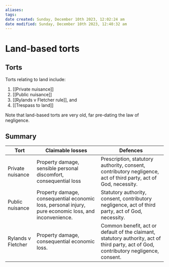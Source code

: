 ```yaml
---
aliases: 
tags: 
date created: Sunday, December 10th 2023, 12:02:24 am
date modified: Sunday, December 10th 2023, 12:40:32 am
---
```


# Land-based torts

## Torts

Torts relating to land include:

1. [[Private nuisance]]
2. [[Public nuisance]]
3. [[Rylands v Fletcher rule]], and
4. [[Trespass to land]]

Note that land-based torts are very old, far pre-dating the law of negligence.

## Summary

| Tort               | Claimable losses                                                                                      | Defences                                                                                                                               |
| ------------------ | ----------------------------------------------------------------------------------------------------- | -------------------------------------------------------------------------------------------------------------------------------------- |
| Private nuisance   | Property damage, sensible personal discomfort, consequential loss                            | Prescription, statutory authority, consent, contributory negligence, act of third party, act of God, necessity.                        |
| Public nuisance    | Property damage, consequential economic loss, personal injury, pure economic loss, and inconvenience. | Statutory authority, consent, contributory negligence, act of third party, act of God, necessity.                                      |
| Rylands v Fletcher | Property damage, consequential economic loss.                                                         | Common benefit, act or default of the claimant, statutory authority, act of third party, act of God, contributory negligence, consent. |                                                                                                    |                                                                                                                                        |     |     |
